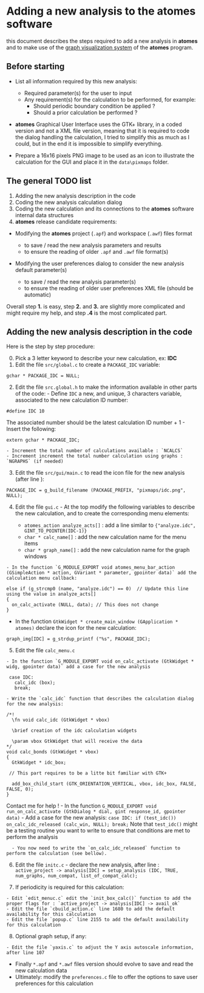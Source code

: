 # Adding a new analysis to the **atomes** software

this document describes the steps required to add a new analysis in **atomes** 
and to make use of the [graph visualization system](https://atomes.ipcms.fr/analyze/) of the **atomes** program. 

## Before starting 

  - List all information required by this new analysis: 
    - Required parameter(s) for the user to input
    - Any requirement(s) for the calculation to be performed, for example: 
      - Should periodic boundary condition be applied ?
      - Should a prior calculation be performed ?

  - **atomes** Graphical User Interface uses the GTK+ library, in a coded version and not a XML file version, 
    meaning that it is required to code the dialog handling the calculation, I tried to simplify this as much as I could, 
    but in the end it is impossible to simplify everything.  
  
  - Prepare a 16x16 pixels PNG image to be used as an icon to illustrate the calculation for the GUI and place it in the `data\pixmaps` folder.

## The general TODO list

  1. Adding the new analysis description in the code
  2. Coding the new analysis calculation dialog
  3. Coding the new calculation and its connections to the **atomes** software internal data structures
  4. **atomes** release candidate requirements:

   - Modifying the **atomes** project (`.apf`) and workspace (`.awf`) files format

     - to save / read the new analysis parameters and results
     - to ensure the reading of older `.apf` and `.awf` file format(s)

   - Modifying the user preferences dialog to consider the new analysis default parameter(s)

     - to save / read the new analysis parameter(s)
     - to ensure the reading of older user preferences XML file (should be automatic)

Overall step **1.** is easy, step **2.** and **3.** are slightly more complicated and might require my help, and step **.4** is the most complicated part. 

## Adding the new analysis description in the code

Here is the step by step procedure: 

  0. Pick a 3 letter keyword to describe your new calculation, ex: **IDC**
  1. Edit the file `src/global.c` to create a `PACKAGE_IDC` variable:
  ```
  gchar * PACKAGE_IDC = NULL;
  ```
  2. Edit the file `src.global.h` to make the information available in other parts of the code:
    - Define `IDC` a new, and unique, 3 characters variable, associated to the new calculation ID number: 
  ```
  #define IDC 10
  ```
  The associated number should be the latest calculation ID number + 1
    - Insert the following: 
  ```
  extern gchar * PACKAGE_IDC;
  ```
    - Increment the total number of calculations available : `NCALCS`
    - Increment increment the total number calculation using graphs : `NGRAPHS` (if needed)
  3. Edit the file `src/gui/main.c` to read the icon file for the new analysis (after line ): 
  ```
  PACKAGE_IDC = g_build_filename (PACKAGE_PREFIX, "pixmaps/idc.png", NULL);
  ```
  4. Edit the file `gui.c`
    - At the top modify the following variables to describe the new calculation, and to create the corresponding menu elements:

      - `atomes_action analyze_acts[]` : add a line similar to `{"analyze.idc",    GINT_TO_POINTER(IDC-1)}`
      - `char * calc_name[]` : add the new calculation name for the menu items
      - `char * graph_name[]` : add the new calculation name for the graph windows

    - In the function `G_MODULE_EXPORT void atomes_menu_bar_action (GSimpleAction * action, GVariant * parameter, gpointer data)` add the calculation menu callback:
  ```
  else if (g_strcmp0 (name, "analyze.idc") == 0)  // Update this line using the value in analyze_acts[]
  {
    on_calc_activate (NULL, data); // This does not change
  }
  ```
   - In the function `GtkWidget * create_main_window (GApplication * atomes)` declare the icon for the new calculation:
  ```
  graph_img[IDC] = g_strdup_printf ("%s", PACKAGE_IDC);
  ```
  5. Edit the file `calc_menu.c`

    - In the function `G_MODULE_EXPORT void on_calc_activate (GtkWidget * widg, gpointer data)` add a case for the new analysis
  ```
   case IDC:
     calc_idc (box);
     break;
  ```
    - Write the `calc_idc` function that describes the calculation dialog for the new analysis:
  ```
  /*!
    \fn void calc_idc (GtkWidget * vbox)

    \brief creation of the idc calculation widgets

    \param vbox GtkWidget that will receive the data
  */
  void calc_bonds (GtkWidget * vbox)
  {
    GtkWidget * idc_box;

   // This part requires to be a litte bit familiar with GTK+

    add_box_child_start (GTK_ORIENTATION_VERTICAL, vbox, idc_box, FALSE, FALSE, 0);
  }
  ```

Contact me for help !
    - In the function `G_MODULE_EXPORT void run_on_calc_activate (GtkDialog * dial, gint response_id, gpointer data)` 
      - Add a case for the new analysis:
      ```
      case IDC:
       if (test_idc()) on_calc_idc_released (calc_win, NULL);
       break;
      ```
      Note that `test_idc()` might be a testing routine you want to write to ensure that conditions are met to perform the analysis

      - You now need to write the `on_calc_idc_released` function to perform the calculation (see bellow).
 

  6. Edit the file `initc.c`
    - declare the new analysis, after line :
    ```
    active_project -> analysis[IDC] = setup_analysis (IDC, TRUE, num_graphs, num_compat, list_of_compat_calc);
    ```

  7. If periodicity is required for this calculation:

    - Edit `edit_menuc.c` edit the `init_box_calc()` function to add the proper flags for : `active_project -> analysis[IDC] -> avail_ok`
    - Edit the file `cbuild_action.c` line 1680 to add the default availability for this calculation
    - Edit the file `popup.c` line 2155 to add the default availability for this calculation

  8. Optional graph setup, if any:

    - Edit the file `yaxis.c` to adjust the Y axis autoscale information, after line 107


  - Finally `*.apf` and `*.awf` files version should evolve to save and read the new calculation data
  - Ultimately: modify the `preferences.c` file to offer the options to save user preferences for this calculation
  
